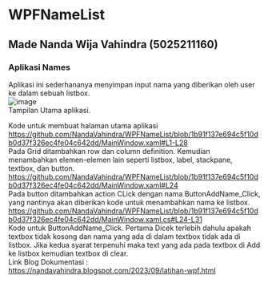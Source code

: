 # WPFNameList
## Made Nanda Wija Vahindra (5025211160)
### Aplikasi Names
Aplikasi ini sederhananya menyimpan input nama yang diberikan oleh user ke dalam sebuah listbox.  
![image](https://github.com/NandaVahindra/WPFNameList/assets/114988957/d0f33084-ff6a-47d8-aaf0-1e509e8582bc)  
Tampilan Utama aplikasi.  

Kode untuk membuat halaman utama aplikasi
https://github.com/NandaVahindra/WPFNameList/blob/1b91f137e694c5f10db0d37f326ec4fe04c642dd/MainWindow.xaml#L1-L28  
Pada Grid ditambahkan row dan column definition. Kemudian menambahkan elemen-elemen lain seperti listbox, label, stackpane, textbox, dan button.
https://github.com/NandaVahindra/WPFNameList/blob/1b91f137e694c5f10db0d37f326ec4fe04c642dd/MainWindow.xaml#L24  
Pada button ditambahkan action CLick dengan nama ButtonAddName_Click, yang nantinya akan diberikan kode untuk menambahkan nama ke listbox.  
https://github.com/NandaVahindra/WPFNameList/blob/1b91f137e694c5f10db0d37f326ec4fe04c642dd/MainWindow.xaml.cs#L24-L31  
Kode untuk ButtonAddName_Click. Pertama Dicek terlebih dahulu apakah textbox tidak kosong dan nama yang ada di dalam textbox tidak ada di listbox.
Jika kedua syarat terpenuhi maka text yang ada pada textbox di Add ke listbox kemudian textbox di clear.  
Link Blog Dokumentasi : https://nandavahindra.blogspot.com/2023/09/latihan-wpf.html

